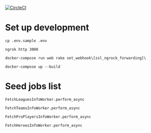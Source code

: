 [![CircleCI](https://circleci.com/gh/DearGrenadier/d2live/tree/master.svg?style=svg)](https://circleci.com/gh/DearGrenadier/d2live/tree/master)
# Set up development
`cp .env.sample .env`

`ngrok http 3000`

`docker-compose run web rake set_webhook\[ssl_ngrock_forwarding]\`

`docker-compose up --build`

# Seed jobs list
`FetchLeaguesInfoWorker.perform_async`

`FetchTeamsInfoWorker.perform_async`

`FetchProPlayersInfoWorker.perform_async`

`FetchHeroesInfoWorker.perform_async`
